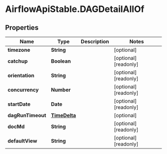 # AirflowApiStable.DAGDetailAllOf

## Properties

Name | Type | Description | Notes
------------ | ------------- | ------------- | -------------
**timezone** | **String** |  | [optional] 
**catchup** | **Boolean** |  | [optional] [readonly] 
**orientation** | **String** |  | [optional] [readonly] 
**concurrency** | **Number** |  | [optional] [readonly] 
**startDate** | **Date** |  | [optional] [readonly] 
**dagRunTimeout** | [**TimeDelta**](TimeDelta.md) |  | [optional] 
**docMd** | **String** |  | [optional] [readonly] 
**defaultView** | **String** |  | [optional] [readonly] 


